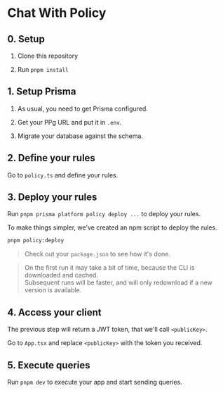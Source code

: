 # Chat With Policy

## 0. Setup

1. Clone this repository

1. Run `pnpm install`

## 1. Setup Prisma

1. As usual, you need to get Prisma configured.

1. Get your PPg URL and put it in `.env`.

1. Migrate your database against the schema.

## 2. Define your rules

Go to `policy.ts` and define your rules.

## 3. Deploy your rules

Run `pnpm prisma platform policy deploy ...` to deploy your rules.

To make things simpler, we've created an npm script to deploy the rules.

```sh
pnpm policy:deploy
```

> Check out your `package.json` to see how it's done.

> On the first run it may take a bit of time, because the CLI is downloaded and cached.<br>
> Subsequent runs will be faster, and will only redownload if a new version is available.

## 4. Access your client

The previous step will return a JWT token, that we'll call `<publicKey>`.

Go to `App.tsx` and replace `<publicKey>` with the token you received.

## 5. Execute queries

Run `pnpm dev` to execute your app and start sending queries.
